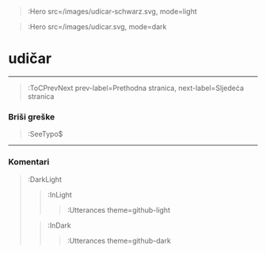 > :Hero src=/images/udicar-schwarz.svg,
>       mode=light

> :Hero src=/images/udicar.svg,
>       mode=dark

# udičar


****

> :ToCPrevNext prev-label=Prethodna stranica, next-label=Sljedeća stranica

### Briši greške

> :SeeTypo$

****

### Komentari

> :DarkLight
> > :InLight
> >
> > > :Utterances theme=github-light
>
> > :InDark
> >
> > > :Utterances theme=github-dark